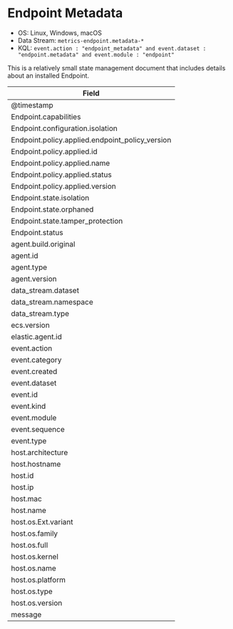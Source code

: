# Endpoint Metadata

- OS: Linux, Windows, macOS
- Data Stream: `metrics-endpoint.metadata-*`
- KQL: `event.action : "endpoint_metadata" and event.dataset : "endpoint.metadata" and event.module : "endpoint"`

This is a relatively small state management document that includes details about an installed Endpoint.


| Field |
|---|
| @timestamp |
| Endpoint.capabilities |
| Endpoint.configuration.isolation |
| Endpoint.policy.applied.endpoint_policy_version |
| Endpoint.policy.applied.id |
| Endpoint.policy.applied.name |
| Endpoint.policy.applied.status |
| Endpoint.policy.applied.version |
| Endpoint.state.isolation |
| Endpoint.state.orphaned |
| Endpoint.state.tamper_protection |
| Endpoint.status |
| agent.build.original |
| agent.id |
| agent.type |
| agent.version |
| data_stream.dataset |
| data_stream.namespace |
| data_stream.type |
| ecs.version |
| elastic.agent.id |
| event.action |
| event.category |
| event.created |
| event.dataset |
| event.id |
| event.kind |
| event.module |
| event.sequence |
| event.type |
| host.architecture |
| host.hostname |
| host.id |
| host.ip |
| host.mac |
| host.name |
| host.os.Ext.variant |
| host.os.family |
| host.os.full |
| host.os.kernel |
| host.os.name |
| host.os.platform |
| host.os.type |
| host.os.version |
| message |

